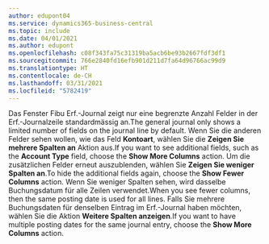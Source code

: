 ```yaml
---
author: edupont04
ms.service: dynamics365-business-central
ms.topic: include
ms.date: 04/01/2021
ms.author: edupont
ms.openlocfilehash: c08f343fa75c31319ba5acb6be93b2667fdf3df1
ms.sourcegitcommit: 766e2840fd16efb901d211d7fa64d96766ac99d9
ms.translationtype: HT
ms.contentlocale: de-CH
ms.lasthandoff: 03/31/2021
ms.locfileid: "5782419"
---
```

<span data-ttu-id="9aa8a-101">Das Fenster Fibu Erf.-Journal zeigt nur eine begrenzte Anzahl Felder in der Erf.-Journalzeile standardmässig an.</span><span class="sxs-lookup"><span data-stu-id="9aa8a-101">The general journal only shows a limited number of fields on the journal line by default.</span></span> <span data-ttu-id="9aa8a-102">Wenn Sie die anderen Felder sehen wollen, wie das Feld **Kontoart**, wählen Sie die **Zeigen Sie mehrere Spalten an** Aktion aus.</span><span class="sxs-lookup"><span data-stu-id="9aa8a-102">If you want to see additional fields, such as the **Account Type** field, choose the **Show More Columns** action.</span></span> <span data-ttu-id="9aa8a-103">Um die zusätzlichen Felder erneut auszublenden, wählen Sie **Zeigen Sie weniger Spalten an**.</span><span class="sxs-lookup"><span data-stu-id="9aa8a-103">To hide the additional fields again, choose the **Show Fewer Columns** action.</span></span> <span data-ttu-id="9aa8a-104">Wenn Sie weniger Spalten sehen, wird dasselbe Buchungsdatum für alle Zeilen verwendet.</span><span class="sxs-lookup"><span data-stu-id="9aa8a-104">When you see fewer columns, then the same posting date is used for all lines.</span></span> <span data-ttu-id="9aa8a-105">Falls Sie mehrere Buchungsdaten für denselben Eintrag im Erf.-Journal haben möchten, wählen Sie die Aktion **Weitere Spalten anzeigen**.</span><span class="sxs-lookup"><span data-stu-id="9aa8a-105">If you want to have multiple posting dates for the same journal entry, choose the **Show More Columns** action.</span></span>
